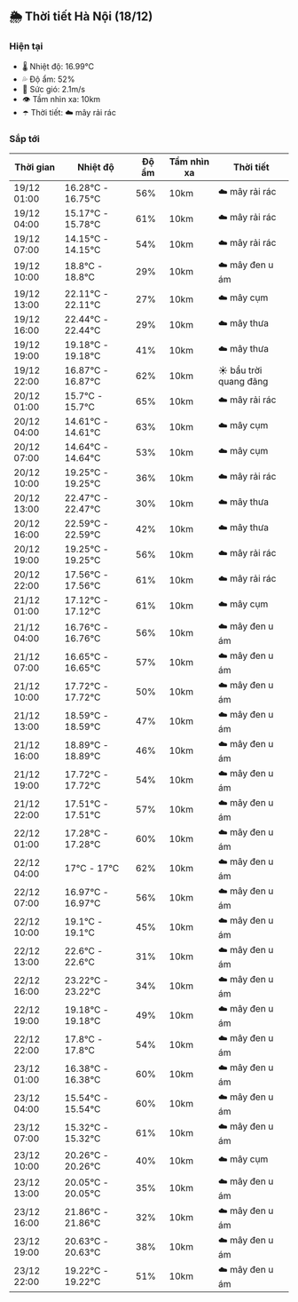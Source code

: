 ## 🌦️ Thời tiết Hà Nội (18/12)

### Hiện tại

- 🌡️ Nhiệt độ: 16.99℃
- 💦 Độ ẩm: 52%
- 💨 Sức gió: 2.1m/s
- 👁️ Tầm nhìn xa: 10km
- ☂️ Thời tiết: ☁️ mây rải rác

### Sắp tới

| Thời gian | Nhiệt độ | Độ ẩm | Tầm nhìn xa | Thời tiết |
| --- | --- | --- | --- | --- |
| 19/12 01:00 | 16.28℃ - 16.75℃ | 56% | 10km | ☁️ mây rải rác |
| 19/12 04:00 | 15.17℃ - 15.78℃ | 61% | 10km | ☁️ mây rải rác |
| 19/12 07:00 | 14.15℃ - 14.15℃ | 54% | 10km | ☁️ mây rải rác |
| 19/12 10:00 | 18.8℃ - 18.8℃ | 29% | 10km | ☁️ mây đen u ám |
| 19/12 13:00 | 22.11℃ - 22.11℃ | 27% | 10km | ☁️ mây cụm |
| 19/12 16:00 | 22.44℃ - 22.44℃ | 29% | 10km | ☁️ mây thưa |
| 19/12 19:00 | 19.18℃ - 19.18℃ | 41% | 10km | ☁️ mây thưa |
| 19/12 22:00 | 16.87℃ - 16.87℃ | 62% | 10km | ☀️ bầu trời quang đãng |
| 20/12 01:00 | 15.7℃ - 15.7℃ | 65% | 10km | ☁️ mây rải rác |
| 20/12 04:00 | 14.61℃ - 14.61℃ | 63% | 10km | ☁️ mây cụm |
| 20/12 07:00 | 14.64℃ - 14.64℃ | 53% | 10km | ☁️ mây cụm |
| 20/12 10:00 | 19.25℃ - 19.25℃ | 36% | 10km | ☁️ mây rải rác |
| 20/12 13:00 | 22.47℃ - 22.47℃ | 30% | 10km | ☁️ mây thưa |
| 20/12 16:00 | 22.59℃ - 22.59℃ | 42% | 10km | ☁️ mây thưa |
| 20/12 19:00 | 19.25℃ - 19.25℃ | 56% | 10km | ☁️ mây rải rác |
| 20/12 22:00 | 17.56℃ - 17.56℃ | 61% | 10km | ☁️ mây rải rác |
| 21/12 01:00 | 17.12℃ - 17.12℃ | 61% | 10km | ☁️ mây cụm |
| 21/12 04:00 | 16.76℃ - 16.76℃ | 56% | 10km | ☁️ mây đen u ám |
| 21/12 07:00 | 16.65℃ - 16.65℃ | 57% | 10km | ☁️ mây đen u ám |
| 21/12 10:00 | 17.72℃ - 17.72℃ | 50% | 10km | ☁️ mây đen u ám |
| 21/12 13:00 | 18.59℃ - 18.59℃ | 47% | 10km | ☁️ mây đen u ám |
| 21/12 16:00 | 18.89℃ - 18.89℃ | 46% | 10km | ☁️ mây đen u ám |
| 21/12 19:00 | 17.72℃ - 17.72℃ | 54% | 10km | ☁️ mây đen u ám |
| 21/12 22:00 | 17.51℃ - 17.51℃ | 57% | 10km | ☁️ mây đen u ám |
| 22/12 01:00 | 17.28℃ - 17.28℃ | 60% | 10km | ☁️ mây đen u ám |
| 22/12 04:00 | 17℃ - 17℃ | 62% | 10km | ☁️ mây đen u ám |
| 22/12 07:00 | 16.97℃ - 16.97℃ | 56% | 10km | ☁️ mây đen u ám |
| 22/12 10:00 | 19.1℃ - 19.1℃ | 45% | 10km | ☁️ mây đen u ám |
| 22/12 13:00 | 22.6℃ - 22.6℃ | 31% | 10km | ☁️ mây đen u ám |
| 22/12 16:00 | 23.22℃ - 23.22℃ | 34% | 10km | ☁️ mây đen u ám |
| 22/12 19:00 | 19.18℃ - 19.18℃ | 49% | 10km | ☁️ mây đen u ám |
| 22/12 22:00 | 17.8℃ - 17.8℃ | 54% | 10km | ☁️ mây đen u ám |
| 23/12 01:00 | 16.38℃ - 16.38℃ | 60% | 10km | ☁️ mây đen u ám |
| 23/12 04:00 | 15.54℃ - 15.54℃ | 60% | 10km | ☁️ mây đen u ám |
| 23/12 07:00 | 15.32℃ - 15.32℃ | 61% | 10km | ☁️ mây đen u ám |
| 23/12 10:00 | 20.26℃ - 20.26℃ | 40% | 10km | ☁️ mây cụm |
| 23/12 13:00 | 20.05℃ - 20.05℃ | 35% | 10km | ☁️ mây đen u ám |
| 23/12 16:00 | 21.86℃ - 21.86℃ | 32% | 10km | ☁️ mây đen u ám |
| 23/12 19:00 | 20.63℃ - 20.63℃ | 38% | 10km | ☁️ mây đen u ám |
| 23/12 22:00 | 19.22℃ - 19.22℃ | 51% | 10km | ☁️ mây đen u ám |
